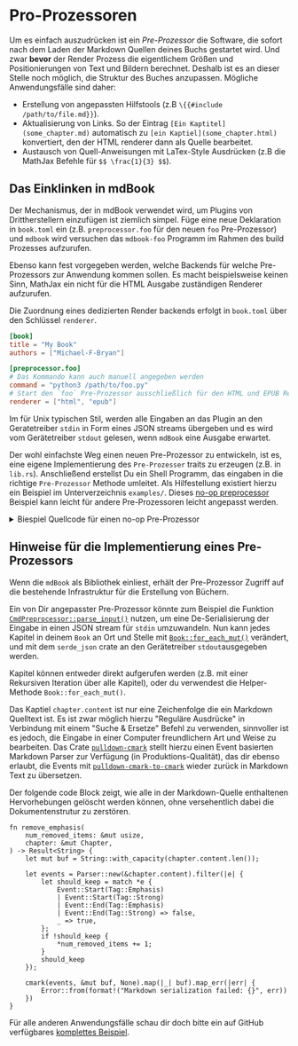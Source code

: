 # Pro-Prozessoren

Um es einfach auszudrücken ist ein *Pre-Prozessor* die Software, die
sofort nach dem Laden der Markdown Quellen deines Buchs gestartet
wird. Und zwar **bevor** der Render Prozess die eigentlichem Größen
und Positionierungen von Text und Bildern berechnet.
Deshalb ist es an dieser Stelle noch möglich, die Struktur des Buches anzupassen.
Mögliche Anwendungsfälle sind daher:

- Erstellung von angepassten Hilfstools (z.B `\{{#include /path/to/file.md}}`).
- Aktualisierung von Links. So der Eintrag `[Ein Kaptitel](some_chapter.md)` automatisch zu
  `[ein Kaptiel](some_chapter.html)` konvertiert, den der HTML renderer dann als Quelle bearbeitet.
- Austausch von Quell-Anweisungen mit LaTex-Style Ausdrücken (z.B die MathJax Befehle für `$$ \frac{1}{3} $$`).

## Das Einklinken in mdBook

Der Mechanismus, der in mdBook verwendet wird, um Plugins von
Drittherstellern einzufügen ist ziemlich simpel.  Füge eine neue
Deklaration in `book.toml` ein (z.B. `preprocessor.foo` für den neuen
`foo` Pre-Prozessor) und `mdbook` wird versuchen das `mdbook-foo`
Programm im Rahmen des build Prozesses aufzurufen.

Ebenso kann fest vorgegeben werden, welche Backends für welche
Pre-Prozessors zur Anwendung kommen sollen. Es macht beispielsweise
keinen Sinn, MathJax ein nicht für die HTML Ausgabe zuständigen
Renderer aufzurufen.

Die Zuordnung eines dedizierten Render backends erfolgt in `book.toml` über den
Schlüssel `renderer`.

```toml
[book]
title = "My Book"
authors = ["Michael-F-Bryan"]

[preprocessor.foo]
# Das Kommando kann auch manuell angegeben werden
command = "python3 /path/to/foo.py"
# Start den `foo` Pre-Prozessor ausschließlich für den HTML und EPUB Renderer
renderer = ["html", "epub"]
```

Im für Unix typischen Stil, werden alle Eingaben an das Plugin an den
Geratetreiber `stdin` in Form eines JSON streams übergeben und
es wird vom Gerätetreiber `stdout` gelesen, wenn `mdBook` eine Ausgabe
erwartet.

Der wohl einfachste Weg einen neuen Pre-Prozessor zu entwickeln, ist
es, eine eigene Implementierung des `Pre-Prozesser` traits zu erzeugen
(z.B. in `lib.rs`). Anschließend erstellst Du ein Shell Programm, das
eingaben in die richtige `Pre-Prozessor` Methode umleitet. Als
Hilfestellung existiert hierzu ein Beispiel im Unterverzeichnis
`examples/`. Dieses [no-op preprocessor] Beispiel kann leicht für
andere Pre-Prozessoren leicht angepasst werden.

<details> <summary>Biespiel Quellcode für einen no-op Pre-Prozessor</summary>

```rust
// nop-preprocessors.rs

{{#include ../../../../examples/nop-preprocessor.rs}}
```
</details>

## Hinweise für die Implementierung eines Pre-Prozessors

Wenn die `mdBook` als Bibliothek einliest, erhält der Pre-Prozessor
Zugriff auf die bestehende Infrastruktur für die Erstellung von
Büchern.

Ein von Dir angepasster Pre-Prozessor könnte zum Beispiel die Funktion
[`CmdPreprocessor::parse_input()`] nutzen, um eine De-Serialisierung
der Eingabe in einen JSON stream für `stdin` umzuwandeln. Nun kann
jedes Kapitel in deinem `Book` an Ort und Stelle mit
[`Book::for_each_mut()`] verändert, und mit dem `serde_json` crate an
den Gerätetreiber `stdout`ausgegeben werden.

Kapitel können entweder direkt aufgerufen werden (z.B. mit einer
Rekursiven Iteration über alle Kapitel), oder du verwendest die
Helper-Methode `Book::for_each_mut()`.

Das Kaptiel `chapter.content` ist nur eine Zeichenfolge die ein
Markdown Quelltext ist. Es ist zwar möglich hierzu "Reguläre
Ausdrücke" in Verbindung mit einem "Suche & Ersetze" Befehl zu
verwenden, sinnvoller ist es jedoch, die Eingabe in einer Computer
freundlichern Art und Weise zu bearbeiten. Das Crate
[`pulldown-cmark`][pc] stellt hierzu einen Event basierten Markdown
Parser zur Verfügung (in Produktions-Qualität), das dir ebenso
erlaubt, die Events mit [`pulldown-cmark-to-cmark`][pctc] wieder
zurück in Markdown Text zu übersetzen.

Der folgende code Block zeigt, wie alle in der Markdown-Quelle
enthaltenen Hervorhebungen gelöscht werden können, ohne versehentlich
dabei die Dokumentenstrutur zu zerstören.

```rust,no_run
fn remove_emphasis(
	num_removed_items: &mut usize,
	chapter: &mut Chapter,
) -> Result<String> {
	let mut buf = String::with_capacity(chapter.content.len());

	let events = Parser::new(&chapter.content).filter(|e| {
		let should_keep = match *e {
			Event::Start(Tag::Emphasis)
			| Event::Start(Tag::Strong)
			| Event::End(Tag::Emphasis)
			| Event::End(Tag::Strong) => false,
			_ => true,
		};
		if !should_keep {
			*num_removed_items += 1;
		}
		should_keep
	});

	cmark(events, &mut buf, None).map(|_| buf).map_err(|err| {
		Error::from(format!("Markdown serialization failed: {}", err))
	})
}
```

Für alle anderen Anwendungsfälle schau dir doch bitte ein auf GitHub verfügbares [komplettes Beispiel][example].

[preprocessor-docs]: https://docs.rs/mdbook/latest/mdbook/preprocess/trait.Preprocessor.html
[pc]: https://crates.io/crates/pulldown-cmark
[pctc]: https://crates.io/crates/pulldown-cmark-to-cmark
[example]: https://github.com/rust-lang/mdBook/blob/master/examples/nop-preprocessor.rs
[no-op preprocessor]: https://github.com/rust-lang/mdBook/blob/master/examples/nop-preprocessor.rs
[`CmdPreprocessor::parse_input()`]: https://docs.rs/mdbook/latest/mdbook/preprocess/trait.Preprocessor.html#method.parse_input
[`Book::for_each_mut()`]: https://docs.rs/mdbook/latest/mdbook/book/struct.Book.html#method.for_each_mut
